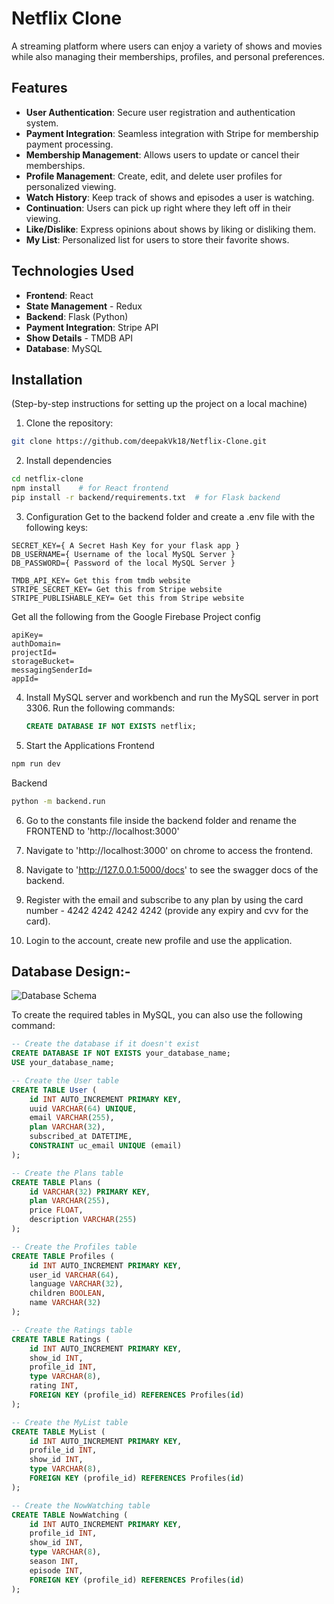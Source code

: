 # Netflix Clone

A streaming platform where users can enjoy a variety of shows and movies while also managing their memberships, profiles, and personal preferences.

## Features

- **User Authentication**: Secure user registration and authentication system.
- **Payment Integration**: Seamless integration with Stripe for membership payment processing.
- **Membership Management**: Allows users to update or cancel their memberships.
- **Profile Management**: Create, edit, and delete user profiles for personalized viewing.
- **Watch History**: Keep track of shows and episodes a user is watching.
- **Continuation**: Users can pick up right where they left off in their viewing.
- **Like/Dislike**: Express opinions about shows by liking or disliking them.
- **My List**: Personalized list for users to store their favorite shows.

## Technologies Used

- **Frontend**: React
- **State Management** - Redux
- **Backend**: Flask (Python)
- **Payment Integration**: Stripe API
- **Show Details** - TMDB API
- **Database**: MySQL

## Installation

(Step-by-step instructions for setting up the project on a local machine)

1. Clone the repository:

```bash
git clone https://github.com/deepakVk18/Netflix-Clone.git
```

2. Install dependencies

```bash
cd netflix-clone
npm install    # for React frontend
pip install -r backend/requirements.txt  # for Flask backend
```

3. Configuration
Get to the backend folder and create a .env file with the following keys:
```
SECRET_KEY={ A Secret Hash Key for your flask app }
DB_USERNAME={ Username of the local MySQL Server }
DB_PASSWORD={ Password of the local MySQL Server }
```
```
TMDB_API_KEY= Get this from tmdb website
STRIPE_SECRET_KEY= Get this from Stripe website
STRIPE_PUBLISHABLE_KEY= Get this from Stripe website
```
Get all the following from the Google Firebase Project config
```
apiKey=
authDomain=
projectId=
storageBucket=
messagingSenderId=
appId=
```
4. Install MySQL server and workbench and run the MySQL server in port 3306. Run the following commands:
   ```sql
   CREATE DATABASE IF NOT EXISTS netflix;
   ```
5. Start the Applications
Frontend
```bash
npm run dev
```
Backend
```bash
python -m backend.run
```
6. Go to the constants file inside the backend folder and rename the FRONTEND to 'http://localhost:3000'

7. Navigate to 'http://localhost:3000' on chrome to access the frontend.
8. Navigate to 'http://127.0.0.1:5000/docs' to see the swagger docs of the backend.
9. Register with the email and subscribe to any plan by using the card number - 4242 4242 4242 4242 (provide any expiry and cvv for the card).
10. Login to the account, create new profile and use the application. 

## Database Design:-
![Database Schema](https://github.com/Deepakvk18/Netflix-Clone/assets/103412614/58558b19-3321-4b13-8deb-5e817c693d72)

To create the required tables in MySQL, you can also use the following command:
```sql
-- Create the database if it doesn't exist
CREATE DATABASE IF NOT EXISTS your_database_name;
USE your_database_name;

-- Create the User table
CREATE TABLE User (
    id INT AUTO_INCREMENT PRIMARY KEY,
    uuid VARCHAR(64) UNIQUE,
    email VARCHAR(255),
    plan VARCHAR(32),
    subscribed_at DATETIME,
    CONSTRAINT uc_email UNIQUE (email)
);

-- Create the Plans table
CREATE TABLE Plans (
    id VARCHAR(32) PRIMARY KEY,
    plan VARCHAR(255),
    price FLOAT,
    description VARCHAR(255)
);

-- Create the Profiles table
CREATE TABLE Profiles (
    id INT AUTO_INCREMENT PRIMARY KEY,
    user_id VARCHAR(64),
    language VARCHAR(32),
    children BOOLEAN,
    name VARCHAR(32)
);

-- Create the Ratings table
CREATE TABLE Ratings (
    id INT AUTO_INCREMENT PRIMARY KEY,
    show_id INT,
    profile_id INT,
    type VARCHAR(8),
    rating INT,
    FOREIGN KEY (profile_id) REFERENCES Profiles(id)
);

-- Create the MyList table
CREATE TABLE MyList (
    id INT AUTO_INCREMENT PRIMARY KEY,
    profile_id INT,
    show_id INT,
    type VARCHAR(8),
    FOREIGN KEY (profile_id) REFERENCES Profiles(id)
);

-- Create the NowWatching table
CREATE TABLE NowWatching (
    id INT AUTO_INCREMENT PRIMARY KEY,
    profile_id INT,
    show_id INT,
    type VARCHAR(8),
    season INT,
    episode INT,
    FOREIGN KEY (profile_id) REFERENCES Profiles(id)
);
```
